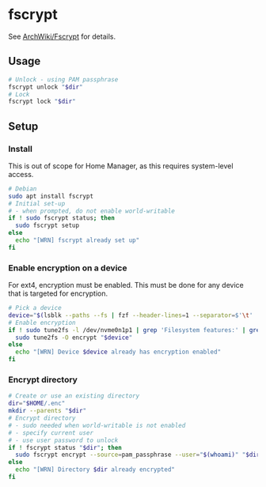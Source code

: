 # fscrypt

See [ArchWiki/Fscrypt](https://wiki.archlinux.org/title/Fscrypt) for details.

## Usage

```bash
# Unlock - using PAM passphrase
fscrypt unlock "$dir"
# Lock
fscrypt lock "$dir"
```

## Setup

### Install

This is out of scope for Home Manager, as this requires system-level access.

```bash
# Debian
sudo apt install fscrypt
# Initial set-up
# - when prompted, do not enable world-writable
if ! sudo fscrypt status; then
  sudo fscrypt setup
else
  echo "[WRN] fscrypt already set up"
fi
```

### Enable encryption on a device

For ext4, encryption must be enabled.
This must be done for any device that is targeted for encryption.

```bash
# Pick a device
device="$(lsblk --paths --fs | fzf --header-lines=1 --separator=$'\t' | sed --silent --regexp-extended 's,.*(/dev/\w+).*,\1,p')"
# Enable encryption
if ! sudo tune2fs -l /dev/nvme0n1p1 | grep 'Filesystem features:' | grep --extended-regexp '[[:space:]]encrypt([[:space:]]|$)'; then
  sudo tune2fs -O encrypt "$device"
else
  echo "[WRN] Device $device already has encryption enabled"
fi
```

### Encrypt directory

```bash
# Create or use an existing directory
dir="$HOME/.enc"
mkdir --parents "$dir"
# Encrypt directory
# - sudo needed when world-writable is not enabled
# - specify current user
# - use user password to unlock
if ! fscrypt status "$dir"; then
  sudo fscrypt encrypt --source=pam_passphrase --user="$(whoami)" "$dir"
else
  echo "[WRN] Directory $dir already encrypted"
fi
```
